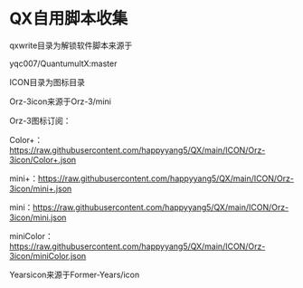 # QX自用脚本收集

qxwrite目录为解锁软件脚本来源于

yqc007/QuantumultX:master

ICON目录为图标目录

Orz-3icon来源于Orz-3/mini

Orz-3图标订阅：

Color+：https://raw.githubusercontent.com/happyyang5/QX/main/ICON/Orz-3icon/Color+.json

mini+：https://raw.githubusercontent.com/happyyang5/QX/main/ICON/Orz-3icon/mini+.json

mini：https://raw.githubusercontent.com/happyyang5/QX/main/ICON/Orz-3icon/mini.json

miniColor：https://raw.githubusercontent.com/happyyang5/QX/main/ICON/Orz-3icon/miniColor.json

Yearsicon来源于Former-Years/icon



